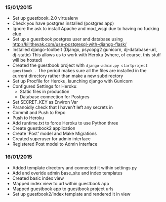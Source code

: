 ### 15/01/2015
- Set up guestbook_2.0 virtualenv
- Check you have postgres installed (postgres.app)
- Ignore the ask to install Apache and mod_wsgi due to having no fucking clue
- Set up a guestbook postgres user and database using
    http://killtheyak.com/use-postgresql-with-django-flask/
- Installed django-toolbelt (Django, psycopg2 gunicorn, dj-database-url, dj-static)
  This allows us to work with Heroku (where, of course, this stuff will be hosted)
- Created the guestbook project with `django-admin.py startproject guestbook .`
  The period makes sure all the files are installed in the current directory
  rather than make a new subdirectory
- Set up Procfile for Heroku, launching django with Gunicorn
- Configured Settings for Heroku:
    - Static files in production
    - Database connection for Postgres
- Set SECRET_KEY as Environ Var
- Paranoidly check that I haven't left any secrets in
- Commit and Push to Repo
- Push to Heroku
- Add runtime.txt to force Heroku to use Python three
- Create guestbook2 application
- Create 'Post' model and Make Migrations
- Created superuser for admin interface
- Registered Post model to Admin Interface

### 16/01/2015
- Added template directory and connected it within settings.py
- Add and overide admin base_site and index templates
- Created basic index view
- Mapped index view to url within guestbook app
- Mapped guestbook app to guestbook project urls
- Set up guestbook2/index template and rendered it in view
